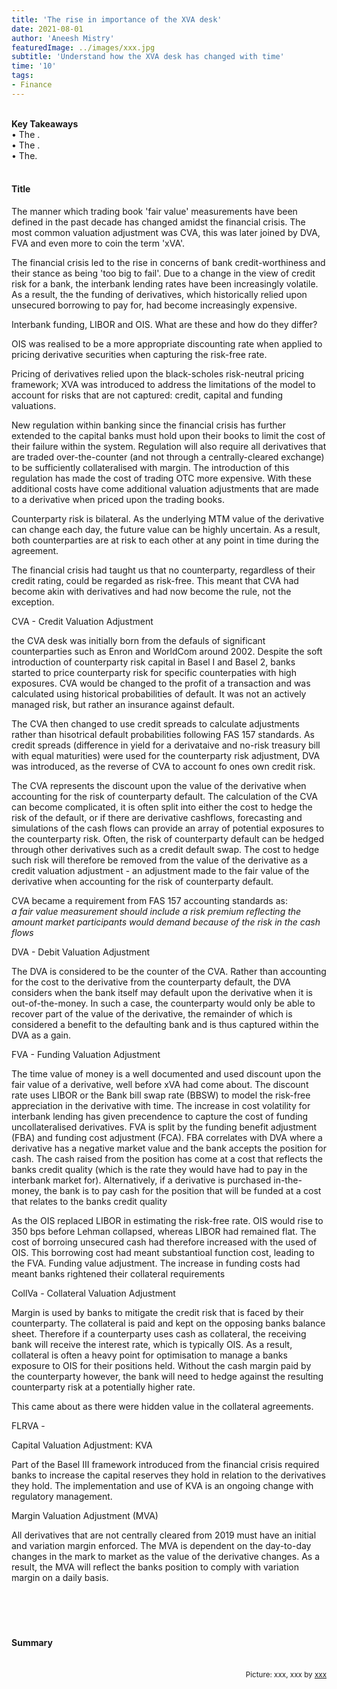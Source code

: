 ```yaml
---
title: 'The rise in importance of the XVA desk'
date: 2021-08-01
author: 'Aneesh Mistry'
featuredImage: ../images/xxx.jpg
subtitle: 'Understand how the XVA desk has changed with time'
time: '10'
tags:
- Finance
---
```

<br>
<strong>Key Takeaways</strong><br>
&#8226; The .<br>
&#8226; The .<br>
&#8226; The.<br>


<br>
<h4>Title</h4>
<p>
The manner which trading book 'fair value' measurements have been defined in the past decade has changed amidst the financial crisis.
The most common valuation adjustment was CVA, this was later joined by DVA, FVA and even more to coin the term 'xVA'.

The financial crisis led to the rise in concerns of bank credit-worthiness and their stance as being 'too big to fail'. 
Due to a change in the view of credit risk for a bank, the interbank lending rates have been increasingly volatile. 
As a result, the the funding of derivatives, which historically relied upon unsecured borrowing to pay for, had become increasingly expensive. 

</p>
<p>
Interbank funding, LIBOR and OIS. What are these and how do they differ?

OIS was realised to be a more appropriate discounting rate when applied to pricing derivative securities when capturing the risk-free rate. 
</p>
<p>
Pricing of derivatives relied upon the black-scholes risk-neutral pricing framework; XVA was introduced to address the limitations of the model to account for 
risks that are not captured: credit, capital and funding valuations. 
</p>

<p>
New regulation within banking since the financial crisis has further extended to the capital banks must hold upon their books to limit the cost of their failure within the system.
Regulation will also require all derivatives that are traded over-the-counter (and not through a centrally-cleared exchange) to be sufficiently collateralised with margin. 
The introduction of this regulation has made the cost of trading OTC more expensive. With these additional costs have come additional valuation adjustments that are made to a 
derivative when priced upon the trading books. 
</p>
<p>
Counterparty risk is bilateral. As the underlying MTM value of the derivative can change each day, the future value can be highly uncertain. As a result, both counterparties are at risk to each other at any point in time during the agreement. 
</p>
<p>
The financial crisis had taught us that no counterparty, regardless of their credit rating, could be regarded as risk-free. This meant that CVA had become akin with derivatives and had now become the rule, not the exception. 

</p>
<p>
CVA - Credit Valuation Adjustment
</p>
<p>
the CVA desk was initially born from the defauls of significant counterparties such as Enron and WorldCom around 2002. Despite the soft introduction of counterparty risk capital in Basel I and Basel 2, banks started to price counterparty risk for specific counterpaties with high exposures. CVA would be changed to the profit of a transaction and was calculated using historical probabilities of default. It was not an actively managed risk, but rather an insurance against default. 
</p>
<p>
The CVA then changed to use credit spreads to calculate adjustments rather than hisotrical default probabilities following FAS 157 standards. As credit spreads (difference in yield for a derivataive and no-risk treasury bill with equal maturities) were used for the counterparty risk adjustment, DVA was introduced, as the reverse of CVA to account fo ones own credit risk. 
</p>
<p>
The CVA represents the discount upon the value of the derivative when accounting for the risk of counterparty default.
The calculation of the CVA can become complicated, it is often split into either the cost to hedge the risk of the default, or if there are derivative cashflows, 
forecasting and simulations of the cash flows can provide an array of potential exposures to the counterparty risk. 
Often, the risk of counterparty default can be hedged through other derivatives such as a credit default swap. The cost to hedge such risk will therefore be removed from the 
value of the derivative as a credit valuation adjustment - an adjustment made to the fair value of the derivative when accounting for the risk of counterparty default. 

</p>
<p>
CVA became a requirement from FAS 157 accounting standards as:<br>
<i>a fair value measurement should include a risk premium reflecting the amount market participants would demand because of the risk in the cash flows</i>
<br>

</p>

<p>
DVA - Debit Valuation Adjustment

The DVA is considered to be the counter of the CVA. Rather than accounting for the cost to the derivative from the counterparty default, 
the DVA considers when the bank itself may default upon the derivative when it is out-of-the-money. 
In such a case, the counterparty would only be able to recover part of the value of the derivative, the remainder of which is considered a benefit to the defaulting bank
and is thus captured within the DVA as a gain. 
</p>

<p>
FVA - Funding Valuation Adjustment

The time value of money is a well documented and used discount upon the fair value of a derivative, well before xVA had come about. 
The discount rate uses LIBOR or the Bank bill swap rate (BBSW) to model the risk-free appreciation in the derivative with time. 
The increase in cost volatility for interbank lending has given precendence to capture the cost of funding uncollateralised derivatives. 
FVA is split by the funding benefit adjustment (FBA) and funding cost adjustment (FCA). 
FBA correlates with DVA where a derivative has a negative market value and the bank accepts the position for cash. The cash raised from the position has come at a cost that reflects the banks credit quality (which is the rate they would have had to pay in the interbank market for).
Alternatively, if a derivative is purchased in-the-money, the bank is to pay cash for the position that will be funded at a cost that relates to the banks credit quality
</p>

<p>
As the OIS replaced LIBOR in estimating the risk-free rate. OIS would rise to 350 bps before Lehman collapsed, whereas LIBOR had remained flat. The cost of borroing unsecured cash had therefore increased with the used of OIS. This borrowing cost had meant substantioal function cost, leading to the FVA. Funding value adjustment. The increase in funding costs had meant banks rightened their collateral requirements
</p>

<p>
CollVa - Collateral Valuation Adjustment

Margin is used by banks to mitigate the credit risk that is faced by their counterparty. The collateral is paid and kept on the opposing banks balance sheet. 
Therefore if a counterparty uses cash as collateral, the receiving bank will receive the interest rate, which is typically OIS. As a result, collateral is often a heavy point for optimisation to manage a banks exposure to OIS for their positions held. Without the cash margin paid by the counterparty however, the bank will need to hedge against the resulting counterparty risk at a potentially higher rate. 
</p>
<p>
This came about as there were hidden value in the collateral agreements. 
</p>

<p>
FLRVA - 
</p>

<p>
Capital Valuation Adjustment: KVA

Part of the Basel III framework introduced from the financial crisis required banks to increase the capital reserves they hold in relation to the derivatives they hold. The implementation and use of KVA is an ongoing change with regulatory management. 

</p>

<p>
Margin Valuation Adjustment (MVA)

All derivatives that are not centrally cleared from 2019 must have an initial and variation margin enforced. The MVA is dependent on the day-to-day changes in the mark to market as the value of the derivative changes. As a result, the MVA will reflect the banks position to comply with variation margin on a daily basis. 

</p>
<br>
<h4></h4>
<p>


</p>

<br>
<h4>Summary</h4>
<p>


</p>

<br>
<small style="float: right;" >Picture: xxx, xxx by <a target="_blank" href="http">xxx</small></a><br>